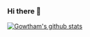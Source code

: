 ### Hi there 👋


[![Gowtham's github stats](https://github-readme-stats.vercel.app/api?username=igkishore)](https://github.com/igkishore/github-readme-stats)

<!--
**igkishore/igkishore** is a ✨ _special_ ✨ repository because its `README.md` (this file) appears on your GitHub profile.

Here are some ideas to get you started:

- 🔭 I’m currently working on ...
- 🌱 I’m currently learning ...
- 👯 I’m looking to collaborate on ...
- 🤔 I’m looking for help with ...
- 💬 Ask me about ...
- 📫 How to reach me: ...
- 😄 Pronouns: ...
- ⚡ Fun fact: ...
-->
